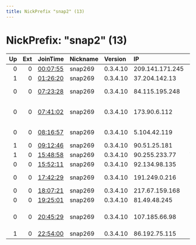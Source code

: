 ```yaml
---
title: NickPrefix "snap2" (13)
---
```


# NickPrefix: "snap2" (13)

|   Up |   Ext | JoinTime                                                                                            | Nickname   | Version   | IP              | AS                         | CC   |   ORp |   Dirp | OS    | Contact   |   eFamMembers |
|-----:|------:|:----------------------------------------------------------------------------------------------------|:-----------|:----------|:----------------|:---------------------------|:-----|------:|-------:|:------|:----------|--------------:|
|    0 |     0 | [00:07:55](https://metrics.torproject.org/rs.html#details/B087FBCC727834414684D242E82A3CFA70F41DD6) | snap269    | 0.3.4.10  | 209.141.171.245 | CIK Telecom INC            | ca   | 40553 |      0 | Linux | None      |             1 |
|    1 |     0 | [01:26:20](https://metrics.torproject.org/rs.html#details/E947E4BEC8882BA66C78AFA3F5EB19774921E5C7) | snap269    | 0.3.4.10  | 37.204.142.13   | Rostelecom                 | ru   | 36169 |      0 | Linux | None      |             1 |
|    0 |     0 | [07:23:28](https://metrics.torproject.org/rs.html#details/44B8B55D33C834CCAF686E2D6252F8F2751D033A) | snap269    | 0.3.4.10  | 84.115.195.248  | Liberty Global B.V.        | at   | 44781 |      0 | Linux | None      |             1 |
|    0 |     0 | [07:41:02](https://metrics.torproject.org/rs.html#details/F19781BA01EA3FD93D99370A9406B73092719A54) | snap269    | 0.3.4.10  | 173.90.6.112    | Charter Communications Inc | us   | 43275 |      0 | Linux | None      |             1 |
|    0 |     0 | [08:16:57](https://metrics.torproject.org/rs.html#details/A40FDA5D0B2E2A3CAB0AA847DA12D06040B2E00B) | snap269    | 0.3.4.10  | 5.104.42.119    | Kompeatelecom Ltd.         | ua   | 44261 |      0 | Linux | None      |             1 |
|    1 |     0 | [09:12:46](https://metrics.torproject.org/rs.html#details/076540DD7718D7D4C4750FBD95A67145BF1F39CE) | snap269    | 0.3.4.10  | 90.51.25.181    | Orange                     | fr   | 34063 |      0 | Linux | None      |             1 |
|    1 |     0 | [15:48:58](https://metrics.torproject.org/rs.html#details/2B3CA9664027DE97BAD9D2355C0F6267411DDC0F) | snap269    | 0.3.4.10  | 90.255.233.77   | Vodafone Limited           | gb   | 40751 |      0 | Linux | None      |             1 |
|    0 |     0 | [15:52:11](https://metrics.torproject.org/rs.html#details/B176ED6D179A48AD2645BDAC2177B8CEA03362C7) | snap269    | 0.3.4.10  | 92.134.98.135   | Orange                     | fr   | 34399 |      0 | Linux | None      |             1 |
|    0 |     0 | [17:42:29](https://metrics.torproject.org/rs.html#details/6518678C8C0B58D7B3AA87F786818F9860B10CBF) | snap269    | 0.3.4.10  | 191.249.0.216   | TELEFu00D4NICA BRASIL S.A  | br   | 42593 |      0 | Linux | None      |             1 |
|    0 |     0 | [18:07:21](https://metrics.torproject.org/rs.html#details/4BFAC54578260CD1D5FE29085B8606D919A7DE9E) | snap269    | 0.3.4.10  | 217.67.159.168  | Ozone SAS                  | fr   | 35671 |      0 | Linux | None      |             1 |
|    0 |     0 | [19:25:01](https://metrics.torproject.org/rs.html#details/A04A3229CCDFF220F68D949DA6AD0586808FDA2B) | snap269    | 0.3.4.10  | 81.49.48.245    | Orange                     | fr   | 46567 |      0 | Linux | None      |             1 |
|    0 |     0 | [20:45:29](https://metrics.torproject.org/rs.html#details/E8612E647E6E9A2D3DA1227D4E4E4BF1914A1784) | snap269    | 0.3.4.10  | 107.185.66.98   | Charter Communications Inc | us   | 33945 |      0 | Linux | None      |             1 |
|    1 |     0 | [22:54:00](https://metrics.torproject.org/rs.html#details/05B261BDED45FAE64CA88E4D52BEC0374C53C12F) | snap269    | 0.3.4.10  | 86.192.75.115   | Orange                     | fr   | 45589 |      0 | Linux | None      |             1 |
